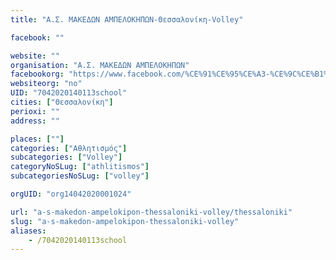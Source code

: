 ```yaml
---
title: "Α.Σ. ΜΑΚΕΔΩΝ ΑΜΠΕΛΟΚΗΠΩΝ-Θεσσαλονίκη-Volley"

facebook: ""

website: ""
organisation: "Α.Σ. ΜΑΚΕΔΩΝ ΑΜΠΕΛΟΚΗΠΩΝ"
facebookorg: "https://www.facebook.com/%CE%91%CE%95%CE%A3-%CE%9C%CE%B1%CE%BA%CE%B5%CE%B4%CF%89%CE%BD-%CE%91%CE%BC%CF%80%CE%B5%CE%BB%CE%BF%CE%BA%CE%B7%CF%80%CF%89%CE%BD-Volleyteam-2164363647123020/"
websiteorg: "no"
UID: "7042020140113school"
cities: ["Θεσσαλονίκη"]
perioxi: ""
address: ""

places: [""]
categories: ["Αθλητισμός"]
subcategories: ["Volley"]
categoryNoSLug: ["athlitismos"]
subcategoriesNoSLug: ["volley"]

orgUID: "org14042020001024"

url: "a-s-makedon-ampelokipon-thessaloniki-volley/thessaloniki"
slug: "a-s-makedon-ampelokipon-thessaloniki-volley"
aliases:
    - /7042020140113school
---
```





